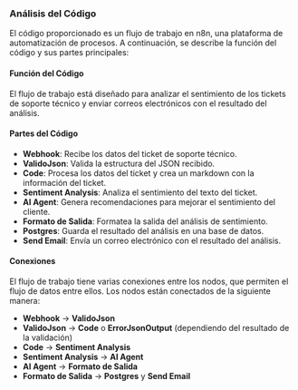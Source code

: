 ### Análisis del Código
El código proporcionado es un flujo de trabajo en n8n, una plataforma de automatización de procesos. A continuación, se describe la función del código y sus partes principales:

#### Función del Código
El flujo de trabajo está diseñado para analizar el sentimiento de los tickets de soporte técnico y enviar correos electrónicos con el resultado del análisis.

#### Partes del Código
* **Webhook**: Recibe los datos del ticket de soporte técnico.
* **ValidoJson**: Valida la estructura del JSON recibido.
* **Code**: Procesa los datos del ticket y crea un markdown con la información del ticket.
* **Sentiment Analysis**: Analiza el sentimiento del texto del ticket.
* **AI Agent**: Genera recomendaciones para mejorar el sentimiento del cliente.
* **Formato de Salida**: Formatea la salida del análisis de sentimiento.
* **Postgres**: Guarda el resultado del análisis en una base de datos.
* **Send Email**: Envía un correo electrónico con el resultado del análisis.

#### Conexiones
El flujo de trabajo tiene varias conexiones entre los nodos, que permiten el flujo de datos entre ellos. Los nodos están conectados de la siguiente manera:
* **Webhook** → **ValidoJson**
* **ValidoJson** → **Code** o **ErrorJsonOutput** (dependiendo del resultado de la validación)
* **Code** → **Sentiment Analysis**
* **Sentiment Analysis** → **AI Agent**
* **AI Agent** → **Formato de Salida**
* **Formato de Salida** → **Postgres** y **Send Email**